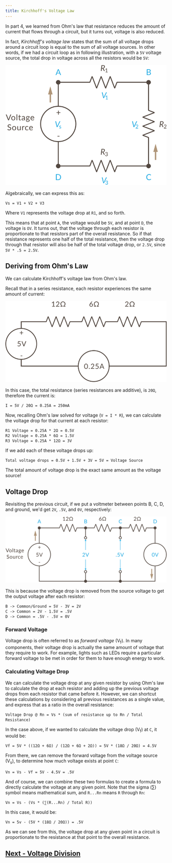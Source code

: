 ```yaml
---
title: Kirchhoff's Voltage Law
---
```


In part 4, we learned from Ohm's law that resistance reduces the amount of current that flows through a circuit, but it turns out, voltage is also reduced.

In fact, _Kirchhoff's voltage law_ states that the sum of all voltage drops around a circuit loop is equal to the sum of all voltage sources. In other words, if we had a circuit loop as in following illustration, with a `5V` voltage source, the total drop in voltage across all the resistors would be `5V`:

![](../Kirchhoffs_Voltage_Law.svg)

Algebraically, we can express this as:

```
Vs = V1 + V2 + V3
```
Where `V1` represents the voltage drop at `R1`, and so forth.

This means that at point `A`, the voltage would be `5V`, and at point `D`, the voltage is `OV`. It turns out, that the voltage through each resistor is proportionate to that resistors part of the overall resistance. So if that resistance represents one half of the total resistance, then the voltage drop through that resistor will also be half of the total voltage drop, or `2.5V`, since `5V * .5 = 2.5V`.

## Deriving from Ohm's Law

We can calculate Kirchhoff's voltage law from Ohm's law.

Recall that in a series resistance, each resistor experiences the same amount of current:

![](../VoltageLaw_Calculation_Circuit.svg)

In this case, the total resistance (series resistances are additive), is `20Ω`, therefore the current is:

```
I = 5V / 20Ω = 0.25A = 250mA
```

Now, recalling Ohm's law solved for voltage (`V = I * R`), we can calculate the voltage drop for that current at each resistor:

```
R1 Voltage = 0.25A * 2Ω = 0.5V
R2 Voltage = 0.25A * 6Ω = 1.5V
R3 Voltage = 0.25A * 12Ω = 3V
```

If we add each of these voltage drops up:

```
Total voltage drops = 0.5V + 1.5V + 3V = 5V = Voltage Source
```

The total amount of voltage drop is the exact same amount as the voltage source!

## Voltage Drop

Revisiting the previous circuit, if we put a voltmeter between points B, C, D, and ground, we'd get `2V`, `.5V`, and `0V`, respectively:

![](../VoltageLaw_Calculated_Circuit.svg)

This is because the voltage drop is removed from the source voltage to get the output voltage after each resistor:

```
B -> Common/Ground = 5V - 3V = 2V
C -> Common = 2V - 1.5V = .5V
D -> Common = .5V - .5V = 0V
```

### Forward Voltage

Voltage drop is often referred to as _forward voltage_ (V<sub>f</sub>). In many components, their voltage drop is actually the same amount of voltage that they require to work. For example, lights such as LEDs require a particular forward voltage to be met in order for them to have enough energy to work.

### Calculating Voltage Drop

We can calculate the voltage drop at any given resistor by using Ohm's law to calculate the drop at each resistor and adding up the previous voltage drops from each resistor that came before it. However, we can shortcut these calculations by considering all previous resistances as a single value, and express that as a ratio in the overall resistance:

```
Voltage Drop @ Rn = Vs * (sum of resistance up to Rn / Total Resistance)
```

In the case above, if we wanted to calculate the voltage drop (V<sub>f</sub>) at `C`, it would be:

```
Vf = 5V * ((12Ω + 6Ω) / (12Ω + 6Ω + 2Ω)) = 5V * (18Ω / 20Ω) = 4.5V
```

From there, we can remove the forward voltage from the voltage source (V<sub>s</sub>), to determine how much voltage exists at point `C`:

```
Vn = Vs - Vf = 5V - 4.5V = .5V
```

And of course, we can combine these two formulas to create a formula to directly calculate the voltage at any given point.  Note that the sigma (∑) symbol means mathematical sum, and `R...Rn` means `R` through `Rn`:

```
Vn = Vs - (Vs * (∑(R...Rn) / Total R))
```

In this case, it would be:

```
Vn = 5v - (5V * (18Ω / 20Ω)) = .5V
```

As we can see from this, the voltage drop at any given point in a circuit is proportionate to the resistance at that point to the overall resistance.

## [Next - Voltage Division](../Voltage_Division)

<br/>